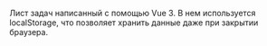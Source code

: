 Лист задач написанный с помощью Vue 3. В нем используется localStorage, что позволяет хранить данные даже при закрытии браузера.
